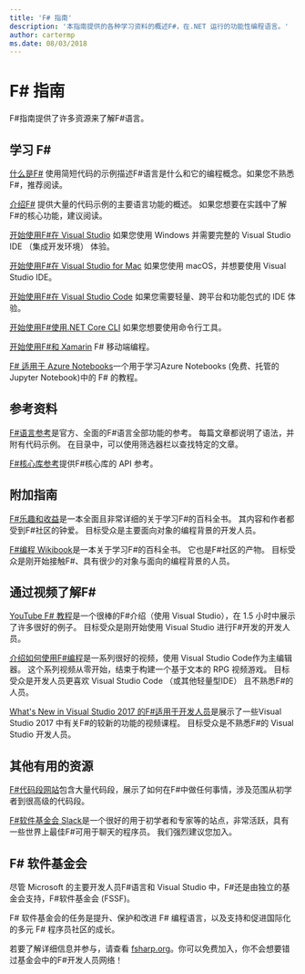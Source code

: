 ```yaml
---
title: 'F# 指南'
description: '本指南提供的各种学习资料的概述F#，在.NET 运行的功能性编程语言。'
author: cartermp
ms.date: 08/03/2018
---
```

# <a name="f-guide"></a>F# 指南

F#指南提供了许多资源来了解F#语言。

## <a name="learning-f"></a>学习 F\#

[什么是F#](what-is-fsharp.md) 使用简短代码的示例描述F#语言是什么和它的编程概念。如果您不熟悉F#，推荐阅读。

[介绍F#](tour.md) 提供大量的代码示例的主要语言功能的概述。 如果您想要在实践中了解F#的核心功能，建议阅读。

[开始使用F#在 Visual Studio](get-started/get-started-visual-studio.md) 如果您使用 Windows 并需要完整的 Visual Studio IDE （集成开发环境） 体验。

[开始使用F#在 Visual Studio for Mac](get-started/get-started-with-visual-studio-for-mac.md) 如果您使用 macOS，并想要使用 Visual Studio IDE。

[开始使用F#在 Visual Studio Code](get-started/get-started-vscode.md) 如果您需要轻量、跨平台和功能包式的 IDE 体验。

[开始使用F#使用.NET Core CLI](get-started/get-started-command-line.md) 如果您想要使用命令行工具。

[开始使用F#和 Xamarin](https://docs.microsoft.com/xamarin/cross-platform/platform/fsharp/) F# 移动端编程。

[F# 适用于 Azure Notebooks](https://notebooks.azure.com/Microsoft/libraries/samples/html/FSharp%20for%20Azure%20Notebooks.ipynb)一个用于学习Azure Notebooks (免费、托管的 Jupyter Notebook)中的 F# 的教程。

## <a name="references"></a>参考资料

[F#语言参考](language-reference/index.md)是官方、全面的F#语言全部功能的参考。 每篇文章都说明了语法，并附有代码示例。 在目录中，可以使用筛选器栏以查找特定的文章。

[F#核心库参考](https://msdn.microsoft.com/visualfsharpdocs/conceptual/fsharp-core-library-reference)提供F#核心库的 API 参考。

## <a name="additional-guides"></a>附加指南

[F#乐趣和收益](https://swlaschin.gitbooks.io/fsharpforfunandprofit/content/)是一本全面且非常详细的关于学习F#的百科全书。 其内容和作者都受到F#社区的钟爱。 目标受众是主要面向对象的编程背景的开发人员。

[F#编程 Wikibook](https://en.wikibooks.org/wiki/F_Sharp_Programming)是一本关于学习F#的百科全书。 它也是F#社区的产物。 目标受众是刚开始接触F#、具有很少的对象与面向的编程背景的人员。

## <a name="learn-f-through-videos"></a>通过视频了解F#

[YouTube F# 教程](https://www.youtube.com/watch?v=c7eNDJN758U)是一个很棒的F#介绍（使用 Visual Studio），在 1.5 小时中展示了许多很好的例子。 目标受众是刚开始使用 Visual Studio 进行F#开发的开发人员。

[介绍如何使用F#编程](https://www.youtube.com/watch?v=Teak30_pXHk&list=PLEoMzSkcN8oNiJ67Hd7oRGgD1d4YBxYGC)是一系列很好的视频，使用 Visual Studio Code作为主编辑器。 这个系列视频从零开始，结束于构建一个基于文本的 RPG 视频游戏。 目标受众是开发人员更喜欢 Visual Studio Code （或其他轻量型IDE） 且不熟悉F#的人员。

[What's New in Visual Studio 2017 的F#适用于开发人员](https://www.linkedin.com/learning/what-s-new-in-visual-studio-2017-for-f-sharp-for-developers)是展示了一些Visual Studio 2017 中有关F#的较新的功能的视频课程。 目标受众是不熟悉F#的 Visual Studio 开发人员。

## <a name="other-useful-resources"></a>其他有用的资源

[F#代码段网站](http://www.fssnip.net)包含大量代码段，展示了如何在F#中做任何事情，涉及范围从初学者到很高级的代码段。

[F#软件基金会 Slack](https://fsharp.org/guides/slack/)是一个很好的用于初学者和专家等的站点，非常活跃，具有一些世界上最佳F#可用于聊天的程序员。 我们强烈建议您加入。

## <a name="the-f-software-foundation"></a>F# 软件基金会

尽管 Microsoft 的主要开发人员F#语言和 Visual Studio 中，F#还是由独立的基金会支持，F#软件基金会 (FSSF)。

F# 软件基金会的任务是提升、保护和改进 F# 编程语言，以及支持和促进国际化的多元 F# 程序员社区的成长。

若要了解详细信息并参与，请查看 [fsharp.org](https://fsharp.org)。你可以免费加入，你不会想要错过基金会中的F#开发人员网络！
